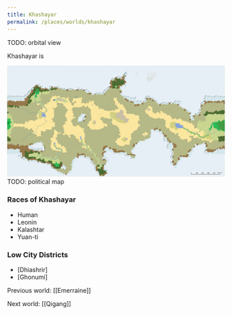 ```yaml
---
title: Khashayar
permalink: /places/worlds/khashayar
---
```

TODO: orbital view

Khashayar is

![Khashayar Biomes](../../assets/img/khashayar-biomes.png)
TODO: political map

### Races of Khashayar
- Human
- Leonin
- Kalashtar
- Yuan-ti

### Low City Districts
- [Dhiashrir]
- [Ghonumi]

Previous world: [[Emerraine]]

Next world: [[Qigang]]